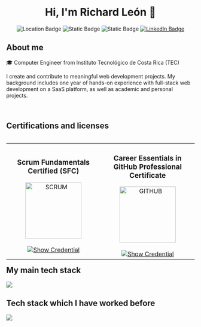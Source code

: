 <h1 align="center">Hi, I'm Richard León 👋 </h1> 

<p align="center">
  <img alt="Location Badge" src="https://img.shields.io/badge/San_Jos%C3%A9%2C_Costa_Rica-8A2BE2">
  <img alt="Static Badge" src="https://img.shields.io/badge/Spanish-%23F05F01">
  <img alt="Static Badge" src="https://img.shields.io/badge/English_B2-%23134AED">
  <a href="https://www.linkedin.com/in/richard-le%C3%B3n-73237022a/" target="blank">
    <img alt="LinkedIn Badge" src="https://img.shields.io/badge/LinkedIn-blue">
  </a>
</p>

<h2>About me</h2>

<p align="left">
🎓 Computer Engineer from Instituto Tecnológico de Costa Rica (TEC)

I create and contribute to meaningful web development projects. My background includes one year of hands-on experience with full-stack web development on a SaaS platform, as well as academic and personal projects.
</p>


<br>
<h2 >Certifications and licenses</h2>
<table align="left" >
  <tr border="none">
    <td width="25%" align="center">
      <h3>Scrum Fundamentals Certified (SFC)</h3>
      <a href="https://c46e136a583f7e334124-ac22991740ab4ff17e21daf2ed577041.ssl.cf1.rackcdn.com/Certificate/ScrumFundamentalsCertified-RichardOsvaldoLeonChinchilla-903478.pdf" title="Go to Source">
        <img align="center" width="150px" src="https://media.licdn.com/dms/image/v2/C4E12AQFk60dsM5kO-A/article-cover_image-shrink_600_2000/article-cover_image-shrink_600_2000/0/1635114070340?e=2147483647&v=beta&t=cdLyE9E4OMP8miwbXdTyE0gdLJnCUZUehyg1T-oJFis" alt="SCRUM" />
      </a>
      <br><br>
      <a href="https://c46e136a583f7e334124-ac22991740ab4ff17e21daf2ed577041.ssl.cf1.rackcdn.com/Certificate/ScrumFundamentalsCertified-RichardOsvaldoLeonChinchilla-903478.pdf" target="blank">
        <img src="https://img.shields.io/badge/Show_Credential-007BFF?style=for-the-badge" alt="Show Credential">
      </a>
    </td>    
    <td width="25%" align="center">
      <h3>Career Essentials in GitHub Professional Certificate</h3>
      <a href="https://www.linkedin.com/learning/certificates/c507f9afcf5d41c0e367a7a2f0466f7b6a0962846cafddf01ff7ddbe9177d9ad?trk=share_certificate" title="Go to Source">
        <img align="center" width="150px" src="https://cdn2.downdetector.com/static/uploads/logo/github.logo.png" alt="GITHUB" />
      </a>
      <br><br>
      <a href="https://www.linkedin.com/learning/certificates/c507f9afcf5d41c0e367a7a2f0466f7b6a0962846cafddf01ff7ddbe9177d9ad?trk=share_certificate" target="blank">
        <img src="https://img.shields.io/badge/Show_Credential-007BFF?style=for-the-badge" alt="Show Credential">
      </a>
    </td>
  </tr>

  

</table>

<br/>
<br/>
<br/>
<br/>
<br/>
<br/>
<br/>
<br/>
<br/>
<br/>
<br/>
<br/>
<br/>
<br/>
<br/>

<h2>My main tech stack</h2>
<!--tech stack icons-->
<p align="left">
    <img src="https://skillicons.dev/icons?i=javascript,typescript,react,nodejs,html,css,tailwind,express,mysql,dynamodb,git,github,postman&perline=12" />
</p>


<h2 >Tech stack which I have worked before</h2>
<p align="left">
    <img src="https://skillicons.dev/icons?i=java,angular,cpp,python,php,bootstrap,mongodb&perline=12" />
</p>

<br>
